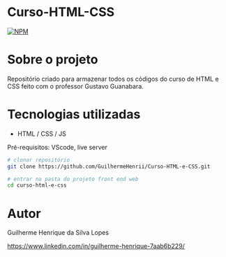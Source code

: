 # Curso-HTML-CSS 
[![NPM](https://img.shields.io/npm/l/react)](https://github.com/GuilhermeHenrii/Curso-HTML-e-CSS/blob/main/LICENSE)

# Sobre o projeto

Repositório criado para armazenar todos os códigos do curso de HTML e CSS feito com o professor Gustavo Guanabara.

# Tecnologias utilizadas

- HTML / CSS / JS

Pré-requisitos: VScode, live server

```bash
# clonar repositório
git clone https://github.com/GuilhermeHenrii/Curso-HTML-e-CSS.git

# entrar na pasta do projeto front end web
cd curso-html-e-css
```

# Autor

Guilherme Henrique da Silva Lopes

https://www.linkedin.com/in/guilherme-henrique-7aab6b229/

